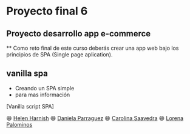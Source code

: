 # Proyecto final 6
## Proyecto desarrollo app e-commerce

** Como reto final de este curso deberás crear una app web bajo los principios de SPA (Single page aplication).


## vanilla spa

- Creando un SPA simple
- para mas información

[Vanilla script SPA]


:smile: [Helen Harnish](https://github.com/HelenHarnish)
:smile: [Daniela Parraguez](https://github.com/daniparraguez)
:smile: [Carolina Saavedra](https://github.com/saahub)
:smile: [Lorena Palominos](https://github.com/lpalominosf)

